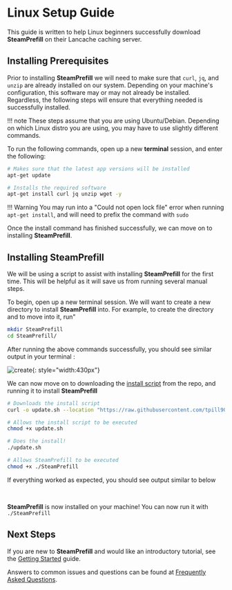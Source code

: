 # Linux Setup Guide

This guide is written to help Linux beginners successfully download **SteamPrefill** on their Lancache caching server. 

## Installing Prerequisites

Prior to installing **SteamPrefill** we will need to make sure that `curl`, `jq`, and `unzip` are already installed on our system.  Depending on your machine's configuration, this software may or may not already be installed.  Regardless, the following steps will ensure that everything needed is successfully installed.  

!!! note
    These steps assume that you are using Ubuntu/Debian.  Depending on which Linux distro you are using, you may have to use slightly different commands.

To run the following commands, open up a new **terminal** session, and enter the following:

```bash
# Makes sure that the latest app versions will be installed
apt-get update

# Installs the required software
apt-get install curl jq unzip wget -y
```

!!! Warning
    You may run into a "Could not open lock file" error when running `apt-get install`, and will need to prefix the command with `sudo`

Once the install command has finished successfully, we can move on to installing **SteamPrefill**.

## Installing SteamPrefill

We will be using a script to assist with installing **SteamPrefill** for the first time.  This will be helpful as it will save us from running several manual steps.

To begin, open up a new terminal session.  We will want to create a new directory to install **SteamPrefill** into.  For example, to create the directory and to move into it, run"

``` bash
mkdir SteamPrefill
cd SteamPrefill/
```

After running the above commands successfully, you should see similar output in your terminal :

![create](../images/install-guides/Create-SteamPrefill-Directory.png){: style="width:430px"}

We can now move on to downloading the [install script](https://github.com/tpill90/steam-lancache-prefill/blob/master/scripts/update.sh) from the repo, and running it to install **SteamPrefill** 

```bash
# Downloads the install script
curl -o update.sh --location "https://raw.githubusercontent.com/tpill90/steam-lancache-prefill/master/scripts/update.sh"

# Allows the install script to be executed
chmod +x update.sh

# Does the install!
./update.sh

# Allows SteamPrefill to be executed
chmod +x ./SteamPrefill
```

If everything worked as expected, you should see output similar to below

<div data-cli-player="../casts/successful-linux-install.cast" data-rows=7></div>
<br>


**SteamPrefill** is now installed on your machine!  You can now run it with `./SteamPrefill`

## Next Steps

If you are new to **SteamPrefill** and would like an introductory tutorial, see the [Getting Started](https://github.com/tpill90/steam-lancache-prefill#getting-started) guide. 

Answers to common issues and questions can be found at [Frequently Asked Questions](https://github.com/tpill90/steam-lancache-prefill#frequently-asked-questions).  
